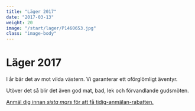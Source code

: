 ```yaml
---
title: "Läger 2017"
date: "2017-03-13"
weight: 20
image: "/start/lager/P1460653.jpg"
class: "image-body"
---
```

# Läger 2017

I år bär det av mot vilda västern. Vi garanterar ett oförglömligt äventyr.

Utöver det så blir det även god mat, bad, lek och förvandlande gudsmöten.

[Anmäl dig innan _sista mars_ för att få tidig-anmälan-rabatten.](/lager/2017/)